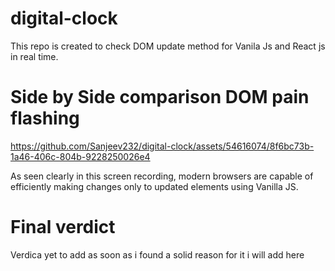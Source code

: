 # digital-clock

This repo is created to check DOM update method for Vanila Js and React js in real time.

# Side by Side comparison DOM pain flashing

https://github.com/Sanjeev232/digital-clock/assets/54616074/8f6bc73b-1a46-406c-804b-9228250026e4

As seen clearly in this screen recording, modern browsers are capable of efficiently making changes only to updated elements using Vanilla JS.


# Final verdict

Verdica yet to add as soon as i found a solid reason for it i will add here

